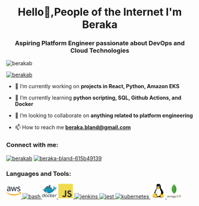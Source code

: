 <h1 align="center">Hello👋,People of the Internet I'm Beraka</h1>
<h3 align="center">Aspiring Platform Engineer passionate about DevOps and Cloud Technologies</h3>

<p align="left"> <img src="https://komarev.com/ghpvc/?username=berakab&label=Profile%20views&color=0e75b6&style=flat" alt="berakab" /> </p>

<p align="left"> <a href="https://twitter.com/berakab" target="blank"><img src="https://img.shields.io/twitter/follow/berakab?logo=twitter&style=for-the-badge" alt="berakab" /></a> </p>

- 🔭 I’m currently working on **projects in React, Python, Amazon EKS**

- 🌱 I’m currently learning **python scripting, SQL, Github Actions, and Docker**

- 👯 I’m looking to collaborate on **anything related to platform engineering**

- 📫 How to reach me **beraka.bland@gmail.com**

<h3 align="left">Connect with me:</h3>
<p align="left">
<a href="https://twitter.com/berakab" target="blank"><img align="center" src="https://raw.githubusercontent.com/rahuldkjain/github-profile-readme-generator/master/src/images/icons/Social/twitter.svg" alt="berakab" height="30" width="40" /></a>
<a href="https://linkedin.com/in/beraka-bland-615b49139" target="blank"><img align="center" src="https://raw.githubusercontent.com/rahuldkjain/github-profile-readme-generator/master/src/images/icons/Social/linked-in-alt.svg" alt="beraka-bland-615b49139" height="30" width="40" /></a>
</p>

<h3 align="left">Languages and Tools:</h3>
<p align="left"> <a href="https://aws.amazon.com" target="_blank" rel="noreferrer"> <img src="https://raw.githubusercontent.com/devicons/devicon/master/icons/amazonwebservices/amazonwebservices-original-wordmark.svg" alt="aws" width="40" height="40"/> </a> <a href="https://www.gnu.org/software/bash/" target="_blank" rel="noreferrer"> <img src="https://www.vectorlogo.zone/logos/gnu_bash/gnu_bash-icon.svg" alt="bash" width="40" height="40"/> </a> <a href="https://www.docker.com/" target="_blank" rel="noreferrer"> <img src="https://raw.githubusercontent.com/devicons/devicon/master/icons/docker/docker-original-wordmark.svg" alt="docker" width="40" height="40"/> </a> <a href="https://flask.palletsprojects.com/" target="_blank" rel="noreferrer"> <img src="https://raw.githubusercontent.com/devicons/devicon/master/icons/javascript/javascript-original.svg" alt="javascript" width="40" height="40"/> </a> <a href="https://www.jenkins.io" target="_blank" rel="noreferrer"> <img src="https://www.vectorlogo.zone/logos/jenkins/jenkins-icon.svg" alt="jenkins" width="40" height="40"/> </a> <a href="https://jestjs.io" target="_blank" rel="noreferrer"> <img src="https://www.vectorlogo.zone/logos/jestjsio/jestjsio-icon.svg" alt="jest" width="40" height="40"/> </a> <a href="https://kubernetes.io" target="_blank" rel="noreferrer"> <img src="https://www.vectorlogo.zone/logos/kubernetes/kubernetes-icon.svg" alt="kubernetes" width="40" height="40"/> </a> <a href="https://www.linux.org/" target="_blank" rel="noreferrer"> <img src="https://raw.githubusercontent.com/devicons/devicon/master/icons/linux/linux-original.svg" alt="linux" width="40" height="40"/> </a> <a href="https://www.mongodb.com/" target="_blank" rel="noreferrer"> <img src="https://raw.githubusercontent.com/devicons/devicon/master/icons/mongodb/mongodb-original-wordmark.svg" alt="mongodb" width="40" height="40"/> </a> <a href="https://www.python.org" target="_blank" rel="noreferrer">
